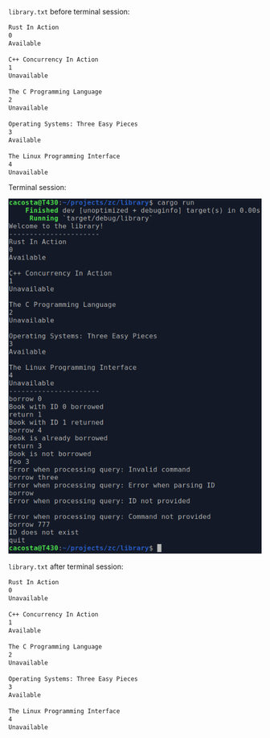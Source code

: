 `library.txt` before terminal session:

```
Rust In Action
0
Available

C++ Concurrency In Action
1
Unavailable

The C Programming Language
2
Unavailable

Operating Systems: Three Easy Pieces
3
Available

The Linux Programming Interface
4
Unavailable
```


Terminal session:

![](library.png)

`library.txt` after terminal session:

```
Rust In Action
0
Unavailable

C++ Concurrency In Action
1
Available

The C Programming Language
2
Unavailable

Operating Systems: Three Easy Pieces
3
Available

The Linux Programming Interface
4
Unavailable
```